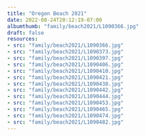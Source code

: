 ```yaml
---
title: "Oregon Beach 2021"
date: 2022-08-24T20:12:19-07:00
albumthumb: "family/beach2021/L1090366.jpg"
draft: false
resources:
- src: "family/beach2021/L1090366.jpg"
- src: "family/beach2021/L1090373.jpg"
- src: "family/beach2021/L1090397.jpg"
- src: "family/beach2021/L1090406.jpg"
- src: "family/beach2021/L1090410.jpg"
- src: "family/beach2021/L1090421.jpg"
- src: "family/beach2021/L1090438.jpg"
- src: "family/beach2021/L1090442.jpg"
- src: "family/beach2021/L1090444.jpg"
- src: "family/beach2021/L1090453.jpg"
- src: "family/beach2021/L1090465.jpg"
- src: "family/beach2021/L1090474.jpg"
- src: "family/beach2021/L1090482.jpg"
---
```


